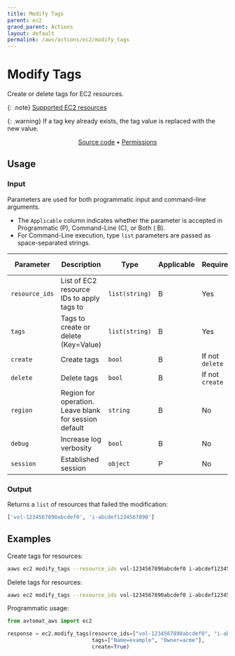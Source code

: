 ```yaml
---
title: Modify Tags
parent: ec2
grand_parent: Actions
layout: default
permalink: /aws/actions/ec2/modify_tags
---
```


# Modify Tags

Create or delete tags for EC2 resources.<br/>

{: .note}
<a href="https://docs.aws.amazon.com/AWSEC2/latest/UserGuide/Using_Tags.html#tag-resources" target="_blank">Supported EC2 resources</a>

{: .warning}
If a tag key already exists, the tag value is replaced with the new value.

<p align="center">
   <a href="https://github.com/avtomat-hub/avtomat-aws/tree/main/avtomat_aws/ec2/modify_tags.py">Source code</a> •
   <a href="/aws/permissions/ec2/modify_tags">Permissions</a>
</p>

## Usage

### Input

Parameters are used for both programmatic input and command-line arguments.<br/>

- The `Applicable` column indicates whether the parameter is accepted in Programmatic (P), Command-Line (C), or Both (
  B).<br/>
- For Command-Line execution, type `list` parameters are passed as space-separated strings.

| Parameter      | Description                                           | Type           | Applicable | Required        | Default Value   |
|----------------|-------------------------------------------------------|----------------|------------|-----------------|-----------------|
| `resource_ids` | List of EC2 resource IDs to apply tags to             | `list(string)` | B          | Yes             | None            |
| `tags`         | Tags to create or delete (Key=Value)                  | `list(string)` | B          | Yes             | None            |
| `create`       | Create tags                                           | `bool`         | B          | If not `delete` | False           |
| `delete`       | Delete tags                                           | `bool`         | B          | If not `create` | False           |
| `region`       | Region for operation. Leave blank for session default | `string`       | B          | No              | Session Default |
| `debug`        | Increase log verbosity                                | `bool`         | B          | No              | False           |
| `session`      | Established session                                   | `object`       | P          | No              | None            |                           |

### Output

Returns a `list` of resources that failed the modification:

```python
['vol-1234567890abcdef0', 'i-abcdef1234567890']
```

## Examples

Create tags for resources:

```bash
aaws ec2 modify_tags --resource_ids vol-1234567890abcdef0 i-abcdef1234567890 --tags Name=example "Owner=Foo + Bar" --create
```

Delete tags for resources:

```bash
aaws ec2 modify_tags --resource_ids vol-1234567890abcdef0 i-abcdef1234567890 --tags Name Owner --delete
```

Programmatic usage:

```python
from avtomat_aws import ec2

response = ec2.modify_tags(resource_ids=["vol-1234567890abcdef0", "i-abcdef1234567890"],
                           tags=["Name=example", "Owner=acme"],
                           create=True)
```
